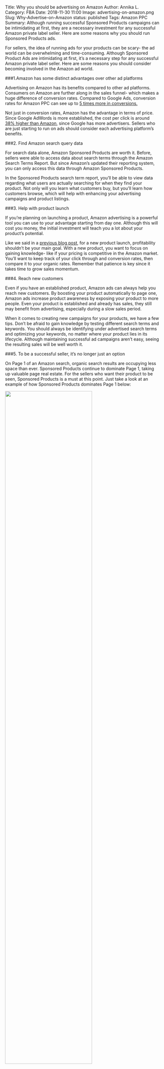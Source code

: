 Title: Why you should be advertising on Amazon
Author: Annika L.
Category: FBA
Date: 2018-11-30 11:00
Image: advertising-on-amazon.png
Slug: Why-Advertise-on-Amazon
status: published
Tags: Amazon PPC
Summary: Although running successful Sponsored Products campaigns can be intimidating at first, they are a necessary investment for any successful Amazon private label seller. Here are some reasons why you should run Sponsored Products ads.


<p class="Class2">For sellers, the idea of running ads for your products can be scary- the ad world can be overwhelming and time-consuming. Although Sponsored Product Ads are intimidating at first, it’s a necessary step for any successful Amazon private label seller. Here are some reasons you should consider becoming involved in the Amazon ad world.</p>

###1.Amazon has some distinct advantages over other ad platforms
<p class="Class2">Advertising on Amazon has its benefits compared to other ad platforms. Consumers on Amazon are further along in the sales funnel- which makes a huge difference of conversion rates. Compared to Google Ads, conversion rates for Amazon PPC can see up to <a href="https://www.adbadger.com/blog/amazon-ppc-vs-google-adwords/" target="_blank"> 5 times more in conversions.</a>  
<p class="Class2">Not just in conversion rates, Amazon has the advantage in terms of price. Since Google AdWords is more established, the cost per click is around <a href="https://blog.hubspot.com/marketing/amazon-sponsored-product-ads" target="_blank">38% higher than Amazon</a>, since Google has more advertisers. Sellers who are just starting to run on ads should consider each advertising platform’s benefits. </p>

###2.	Find Amazon search query data
<p class="Class2">For search data alone, Amazon Sponsored Products are worth it. Before, sellers were able to access data about search terms through the Amazon Search Terms Report. But since Amazon’s updated their reporting system, you can only access this data through Amazon Sponsored Products.</p> 
<p class="Class2">In the Sponsored Products search term report, you’ll be able to view data regarding what users are actually searching for when they find your product. Not only will you learn what customers buy, but you’ll learn how customers browse, which will help with enhancing your advertising campaigns and product listings. </p>

###3.	Help with product launch
<p class="Class2">If you’re planning on launching a product, Amazon advertising is a powerful tool you can use to your advantage starting from day one. Although this will cost you money, the initial investment will teach you a lot about your product’s potential.</p>  
<p class="Class2">Like we said in a <a href="https://efficientera.com/blog/2017/10/part-1-ten-steps-to-a-super-successful-product-launch.html" target="_blank">previous blog post</a>, for a new product launch, profitability shouldn’t be your main goal. With a new product, you want to focus on gaining knowledge- like if your pricing is competitive in the Amazon market. You’ll want to keep track of your click through and conversion rates, then compare it to your organic rates. Remember that patience is key since it takes time to grow sales momentum. </p>

###4.	Reach new customers
<p class="Class2">Even if you have an established product, Amazon ads can always help you reach new customers. By boosting your product automatically to page one, Amazon ads increase product awareness by exposing your product to more people. Even your product is established and already has sales, they still may benefit from advertising, especially during a slow sales period. </p>
<p class="Class2">When it comes to creating new campaigns for your products, we have a few tips. Don’t be afraid to gain knowledge by testing different search terms and keywords. You should always be identifying under advertised search terms and optimizing your keywords, no matter where your product lies in its lifecycle. Although maintaining successful ad campaigns aren’t easy, seeing the resulting sales will be well worth it. </p>

###5.	To be a successful seller, it’s no longer just an option
<p class="Class2">On Page 1 of an Amazon search, organic search results are occupying less space than ever. Sponsored Products continue to dominate Page 1, taking up valuable page real estate. For the sellers who want their product to be seen, Sponsored Products is a must at this point. Just take a look at an example of how Sponsored Products dominates Page 1 below:  </p>

<p class="text-center">
<img src="/images/blog/2018/11/serp.png" width=75% alt text="Amazon Sponsored Products">
<br>
<br>
Source: <a href=https://www.recode.net/2018/10/26/18025648/amazon-advertising-business-q3-earnings-2018" target="blank">Recode.net</a>
</p>

### Efficient Era's Automated Ad Management Solution
<p class="Class2">Above are just a few of the reasons to advertise on Amazon. If you're already advertising on Amazon and are at the point where manual campaign management with Excel or Google sheets just doesn't cut it, you may find our automated solution a great way to not only save you precious time, but also boost sales and maximize the ROI on your advertising spend. Our automation engine generates bid adjustment recommendations by constantly analyzing your campaign data over time. We also help you identify negative keywords and inform you when you don't have campaigns associated with every product. </p>
<p class="Class2">To try out Efficient Era's Sponsored Products Automation tool, <a href="https://app.efficientera.com/signup/?" target="_bloabk">sign up</a> for our 30-day free trial! </p>


